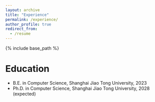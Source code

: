 ```yaml
---
layout: archive
title: "Experience"
permalink: /experience/
author_profile: true
redirect_from:
  - /resume
---
```


{% include base_path %}

Education
======
* B.E. in Computer Science, Shanghai Jiao Tong University, 2023
* Ph.D. in Computer Science, Shanghai Jiao Tong University, 2028 (expected)
